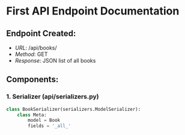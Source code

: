 # First API Endpoint Documentation

## Endpoint Created:
- *URL*: /api/books/
- *Method*: GET
- *Response*: JSON list of all books

## Components:

### 1. Serializer (api/serializers.py)
```python
class BookSerializer(serializers.ModelSerializer):
    class Meta:
        model = Book
        fields = '_all_'
